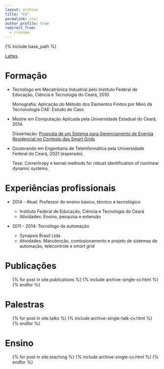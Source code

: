 ```yaml
---
layout: archive
title: "CV"
permalink: /cv/
author_profile: true
redirect_from:
  - /resume
---
```


{% include base_path %}

[Lattes](http://lattes.cnpq.br/7081973883272441)

Formação
======
* Tecnólogo em Mecatrônica Industrial pelo Instituto Federal de Educação, Ciência e Tecnologia do Ceará, 2010.
  
  Monografia: Aplicação do Método dos Elementos Finitos por Meio da Tecnonologia CAE: Estudo de Caso
  
* Mestre em Computação Aplicada pela Universidade Estadual do Ceará, 2014.
  
  Dissertação: [Proposta de um Sistema para Gerenciamento de Energia Residencial no Contexto das Smart Grids](https://href.li/?http://www.uece.br/mpcomp/index.php/arquivos/doc_view/383-?tmpl=component&format=raw)

* Doutorando em Engenharia de Teleinformática pela Universidade Federal do Ceará, 2021 (esperado).
  
  Tese: Correntropy e kernel methods for robust identification of nonlinear dynamic systems.

Experiências profissionais
======
* 2014 - Atual: Professor do ensino básico, técnico e tecnológico
  * Instituto Federal de Educação, Ciência e Tecnologia do Ceará
  * Atividades: Ensino, pesquisa e extensão

* 2011 - 2014: Tecnólogo de automação
  * Synapsis Brasil Ltda
  * Atividades: Manutenção, comissionamento e projeto de sistemas de automação, telecontrole e *smart grid*

Publicações
======
  <ul>{% for post in site.publications %}
    {% include archive-single-cv.html %}
  {% endfor %}</ul>
  
Palestras
======
  <ul>{% for post in site.talks %}
    {% include archive-single-talk-cv.html %}
  {% endfor %}</ul>
  
Ensino
======
  <ul>{% for post in site.teaching %}
    {% include archive-single-cv.html %}
  {% endfor %}</ul>
